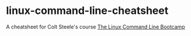 # linux-command-line-cheatsheet

A cheatsheet for Colt Steele's course [The Linux Command Line Bootcamp](https://www.udemy.com/course/the-linux-command-line-bootcamp/)


